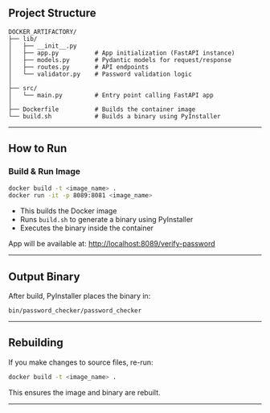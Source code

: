 ## Project Structure

```
DOCKER_ARTIFACTORY/
├── lib/
│   ├── __init__.py
│   ├── app.py          # App initialization (FastAPI instance)
│   ├── models.py       # Pydantic models for request/response
│   ├── routes.py       # API endpoints
│   └── validator.py    # Password validation logic
│
├── src/
│   └── main.py         # Entry point calling FastAPI app
│
├── Dockerfile          # Builds the container image
└── build.sh            # Builds a binary using PyInstaller

````

---

##  How to Run

### Build & Run Image

```bash
docker build -t <image_name> .
docker run -it -p 8089:8081 <image_name>
````

* This builds the Docker image
* Runs `build.sh` to generate a binary using PyInstaller
* Executes the binary inside the container

App will be available at: [http://localhost:8089/verify-password](http://localhost:8089/verify-password)

---

##  Output Binary

After build, PyInstaller places the binary in:

```
bin/password_checker/password_checker
```
---

##  Rebuilding

If you make changes to source files, re-run:

```bash
docker build -t <image_name> .
```
This ensures the image and binary are rebuilt.

---

